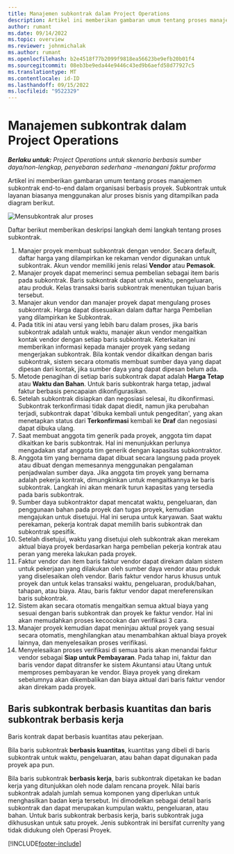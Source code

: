 ```yaml
---
title: Manajemen subkontrak dalam Project Operations
description: Artikel ini memberikan gambaran umum tentang proses manajemen subkontrak end-to-end biasanya di organisasi berbasis proyek.
author: rumant
ms.date: 09/14/2022
ms.topic: overview
ms.reviewer: johnmichalak
ms.author: rumant
ms.openlocfilehash: b2e4518f77b2099f9818ea56623be9efb20b01f4
ms.sourcegitcommit: 08eb3be9eda44e9446c43ed9b6aefd58d77927c5
ms.translationtype: MT
ms.contentlocale: id-ID
ms.lasthandoff: 09/15/2022
ms.locfileid: "9522329"
---
```

# <a name="subcontract-management-in-project-operations"></a>Manajemen subkontrak dalam Project Operations


_**Berlaku untuk:** Project Operations untuk skenario berbasis sumber daya/non-lengkap, penyebaran sederhana -menangani faktur proforma_

Artikel ini memberikan gambaran umum tentang proses manajemen subkontrak end-to-end dalam organisasi berbasis proyek. Subkontrak untuk layanan biasanya menggunakan alur proses bisnis yang ditampilkan pada diagram berikut.

![Mensubkontrak alur proses](../media/SubcontractingProcessFlow.png)

Daftar berikut memberikan deskripsi langkah demi langkah tentang proses subkontrak.

1. Manajer proyek membuat subkontrak dengan vendor. Secara default, daftar harga yang dilampirkan ke rekaman vendor digunakan untuk subkontrak. Akun vendor memiliki jenis relasi **Vendor** atau **Pemasok**.
2. Manajer proyek dapat memerinci semua pembelian sebagai item baris pada subkontrak. Baris subkontrak dapat untuk waktu, pengeluaran, atau produk. Kelas transaksi baris subkontrak menentukan tujuan baris tersebut.
3. Manajer akun vendor dan manajer proyek dapat mengulang proses subkontrak. Harga dapat disesuaikan dalam daftar harga Pembelian yang dilampirkan ke Subkontrak.
4. Pada titik ini atau versi yang lebih baru dalam proses, jika baris subkontrak adalah untuk waktu, manajer akun vendor mengaitkan kontak vendor dengan setiap baris subkontrak. Keterkaitan ini memberikan informasi kepada manajer proyek yang sedang mengerjakan subkontrak. Bila kontak vendor dikaitkan dengan baris subkontrak, sistem secara otomatis membuat sumber daya yang dapat dipesan dari kontak, jika sumber daya yang dapat dipesan belum ada.
5. Metode penagihan di setiap baris subkontrak dapat adalah **Harga Tetap** atau **Waktu dan Bahan**. Untuk baris subkontrak harga tetap, jadwal faktur berbasis pencapaian dikonfigurasikan.
6.  Setelah subkontrak disiapkan dan negosiasi selesai, itu dikonfirmasi. Subkontrak terkonfirmasi tidak dapat diedit, namun jika perubahan terjadi, subkontrak dapat 'dibuka kembali untuk pengeditan', yang akan menetapkan status dari **Terkonfirmasi** kembali ke **Draf** dan negosiasi dapat dibuka ulang. 
7.  Saat membuat anggota tim generik pada proyek, anggota tim dapat dikaitkan ke baris subkontrak. Hal ini menunjukkan perlunya mengadakan staf anggota tim generik dengan kapasitas subkontraktor.
8.  Anggota tim yang bernama dapat dibuat secara langsung pada proyek atau dibuat dengan memesannya menggunakan pengalaman penjadwalan sumber daya. Jika anggota tim proyek yang bernama adalah pekerja kontrak, dimungkinkan untuk mengaitkannya ke baris subkontrak. Langkah ini akan menarik turun kapasitas yang tersedia pada baris subkontrak.
9.  Sumber daya subkontraktor dapat mencatat waktu, pengeluaran, dan penggunaan bahan pada proyek dan tugas proyek, kemudian mengajukan untuk disetujui. Hal ini serupa untuk karyawan. Saat waktu perekaman, pekerja kontrak dapat memilih baris subkontrak dan subkontrak spesifik.
10. Setelah disetujui, waktu yang disetujui oleh subkontrak akan merekam aktual biaya proyek berdasarkan harga pembelian pekerja kontrak atau peran yang mereka lakukan pada proyek.
11. Faktur vendor dan item baris faktur vendor dapat direkam dalam sistem untuk pekerjaan yang dilakukan oleh sumber daya vendor atau produk yang diselesaikan oleh vendor. Baris faktur vendor harus khusus untuk proyek dan untuk kelas transaksi waktu, pengeluaran, produk/bahan, tahapan, atau biaya. Atau, baris faktur vendor dapat mereferensikan baris subkontrak.
12. Sistem akan secara otomatis mengaitkan semua aktual biaya yang sesuai dengan baris subkontrak dan proyek ke faktur vendor. Hal ini akan memudahkan proses kecocokan dan verifikasi 3 cara.
13. Manajer proyek kemudian dapat meninjau aktual proyek yang sesuai secara otomatis, menghilangkan atau menambahkan aktual biaya proyek lainnya, dan menyelesaikan proses verifikasi.
14. Menyelesaikan proses verifikasi di semua baris akan menandai faktur vendor sebagai **Siap untuk Pembayaran**. Pada tahap ini, faktur dan baris vendor dapat ditransfer ke sistem Akuntansi atau Utang untuk memproses pembayaran ke vendor. Biaya proyek yang direkam sebelumnya akan dikembalikan dan biaya aktual dari baris faktur vendor akan direkam pada proyek.

## <a name="quantity-based-subcontract-lines-and-work-based-subcontract-lines"></a>Baris subkontrak berbasis kuantitas dan baris subkontrak berbasis kerja

Baris kontrak dapat berbasis kuantitas atau pekerjaan. 

Bila baris subkontrak **berbasis kuantitas**, kuantitas yang dibeli di baris subkontrak untuk waktu, pengeluaran, atau bahan dapat digunakan pada proyek apa pun.

Bila baris subkontrak **berbasis kerja**, baris subkontrak dipetakan ke badan kerja yang ditunjukkan oleh node dalam rencana proyek. Nilai baris subkontrak adalah jumlah semua komponen yang diperlukan untuk menghasilkan badan kerja tersebut. Ini dimodelkan sebagai detail baris subkontrak dan dapat merupakan kumpulan waktu, pengeluaran, atau bahan. Untuk baris subkontrak berbasis kerja, baris subkontrak juga dikhususkan untuk satu proyek. Jenis subkontrak ini bersifat currenlty yang tidak didukung oleh Operasi Proyek.

[!INCLUDE[footer-include](../../includes/footer-banner.md)]

